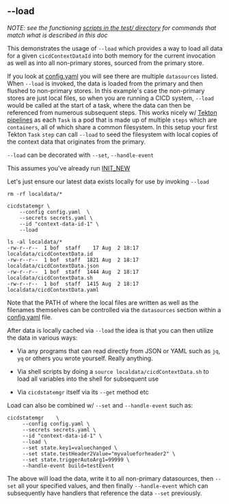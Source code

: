 ## --load 

*NOTE: see the functioning [scripts in the test/ directory](test/) for commands that match what is described in this doc*

This demonstrates the usage of `--load` which provides a way to load all data for a given `cicdContextDataId` into both memory for the current invocation as well as into all non-primary stores, sourced from the primary store. 

If you look at [config.yaml](config.yaml) you will see there are multiple `datasources` listed. When `--load` is invoked, the data is loaded from the primary and then flushed to non-primary stores. In this example's case the non-primary stores are just local files, so when you are running a CICD system, `--load` would be called at the start of a task, where the data can then be referenced from numerous subsequent steps. This works nicely w/ [Tekton pipelines](https://github.com/tektoncd/pipeline) as each `Task` is a pod that is made up of multiple `steps` which are `containers`, all of which share a common filesystem. In this setup your first Tekton `Task` `step` can call `--load` to seed the filesystem with local copies of the context data that originates from the primary.

`--load` can be decorated with `--set`, `--handle-event` 

This assumes you've already run [INIT_NEW](INIT_NEW.md)

Let's just ensure our latest data exists locally for use by invoking `--load` 
```
rm -rf localdata/*

cicdstatemgr \
    --config config.yaml  \
    --secrets secrets.yaml \
    --id "context-data-id-1" \
    --load

ls -al localdata/*
-rw-r--r--  1 bof  staff    17 Aug  2 18:17 localdata/cicdContextData.id
-rw-r--r--  1 bof  staff  1821 Aug  2 18:17 localdata/cicdContextData.json
-rw-r--r--  1 bof  staff  1444 Aug  2 18:17 localdata/cicdContextData.sh
-rw-r--r--  1 bof  staff  1415 Aug  2 18:17 localdata/cicdContextData.yaml
```

Note that the PATH of where the local files are written as well as the filenames themselves can be controlled via the `datasources` section within a [config.yaml](config.yaml) file.

After data is locally cached via `--load` the idea is that you can then utilize the data in various ways:

* Via any programs that can read directly from JSON or YAML such as `jq`, `yq` or others you wrote yourself. Really anything.
  
* Via shell scripts by doing a `source localdata/cicdContextData.sh` to load all variables into the shell for subsequent use

* Via `cicdstatemgr` itself via its `--get` method etc


Load can also be combined w/ `--set` and `--handle-event` such as:
```
cicdstatemgr    \
     --config config.yaml \
     --secrets secrets.yaml \
     --id "context-data-id-1" \
     --load \
     --set state.key1=valuechanged \
     --set state.testHeader2Value="myvalueforheader2" \
     --set state.triggerAutoArg1=99999 \
     --handle-event build=testEvent
```

The above will load the data, write it to all non-primary datasources, then `--set` all your specified values, and then finally `--handle-event` which can subsequently have handlers that reference the data `--set` previously.